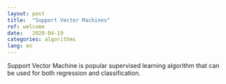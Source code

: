 ```yaml
---
layout: post
title:  "Support Vector Machines"
ref: welcome
date:   2020-04-19 
categories: algorithms
lang: en
---
```


Support Vector Machine is popular supervised learning algorithm that can be used for both regression and classification. 